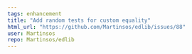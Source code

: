 ```yaml
---
tags: enhancement
title: "Add random tests for custom equality"
html_url: "https://github.com/Martinsos/edlib/issues/88"
user: Martinsos
repo: Martinsos/edlib
---
```


